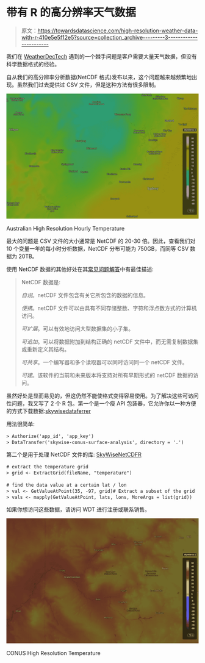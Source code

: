 # 带有 R 的高分辨率天气数据

> 原文：<https://towardsdatascience.com/high-resolution-weather-data-with-r-410e5e5f12e5?source=collection_archive---------3----------------------->

我们在 [WeatherDecTech](https://medium.com/u/6e55e5c37908?source=post_page-----410e5e5f12e5--------------------------------) 遇到的一个棘手问题是客户需要大量天气数据，但没有科学数据格式的经验。

自从我们的高分辨率分析数据(NetCDF 格式)发布以来，这个问题越来越频繁地出现。虽然我们过去提供过 CSV 文件，但是这种方法有很多限制。

![](img/d35fe61be04c505d3cb0f0af556c43f3.png)

Australian High Resolution Hourly Temperature

最大的问题是 CSV 文件的大小通常是 NetCDF 的 20-30 倍。因此，查看我们对 10 个变量一年的每小时分析数据，NetCDF 分布可能为 750GB，而同等 CSV 数据为 20TB。

使用 NetCDF 数据的其他好处在其[常见问题解答](http://www.unidata.ucar.edu/software/netcdf/docs/faq.html)中有最佳描述:

> NetCDF 数据是:
> 
> *自诩*。netCDF 文件包含有关它所包含的数据的信息。
> 
> *便携*。netCDF 文件可以由具有不同存储整数、字符和浮点数方式的计算机访问。
> 
> *可扩展*。可以有效地访问大型数据集的小子集。
> 
> *可追加*。可以将数据附加到结构正确的 netCDF 文件中，而无需复制数据集或重新定义其结构。
> 
> *可共享*。一个编写器和多个读取器可以同时访问同一个 netCDF 文件。
> 
> *可建*。该软件的当前和未来版本将支持对所有早期形式的 netCDF 数据的访问。

虽然好处是显而易见的，但这仍然不能使格式变得容易使用。为了解决这些可访问性问题，我又写了 2 个 R 包。第一个是一个瘦 API 包装器，它允许你以一种方便的方式下载数据:[skywisedataferrer](https://github.com/wdtinc/SkyWiseDataTransferR)

用法很简单:

```
> Authorize('app_id', 'app_key')
> DataTransfer('skywise-conus-surface-analysis', directory = '.')
```

第二个是用于处理 NetCDF 文件的库: [SkyWiseNetCDFR](https://github.com/wdtinc/SkyWiseNetCDFR)

```
# extract the temperature grid
> grid <- ExtractGrid(fileName, "temperature")

# find the data value at a certain lat / lon
> val <- GetValueAtPoint(35, -97, grid)# Extract a subset of the grid
> vals <- mapply(GetValueAtPoint, lats, lons, MoreArgs = list(grid))
```

如果你想访问这些数据，请访问 WDT 进行注册或联系销售。

![](img/eace617f117fff9afbef9da4ec0035ac.png)

CONUS High Resolution Temperature